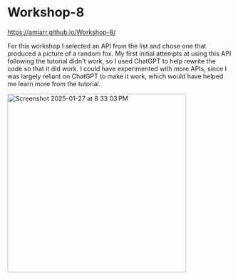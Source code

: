 # Workshop-8 

https://amiarr.github.io/Workshop-8/ 

For this workshop I selected an API from the list and chose one that produced a picture of a random fox. My first initial attempts at using this API following the tutorial didn't work, so I used ChatGPT to help rewrite the code so that it did work. I could have experimented with more APIs, since I was largely reliant on ChatGPT to make it work, which would have helped me learn more from the tutorial. 

<img width="401" alt="Screenshot 2025-01-27 at 8 33 03 PM" src="https://github.com/user-attachments/assets/6dd32f93-1d9e-4b1d-8ce6-82be7e721cd1" />

